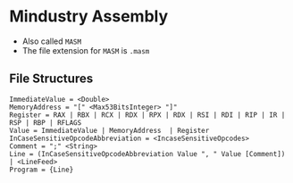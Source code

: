 # Mindustry Assembly

-   Also called `MASM`
-   The file extension for `MASM` is `.masm`

## File Structures

```
ImmediateValue = <Double>
MemoryAddress = "[" <Max53BitsInteger> "]"
Register = RAX | RBX | RCX | RDX | RPX | RDX | RSI | RDI | RIP | IR | RSP | RBP | RFLAGS
Value = ImmediateValue | MemoryAddress  | Register
InCaseSensitiveOpcodeAbbreviation = <IncaseSensitiveOpcodes>
Comment = ";" <String>
Line = (InCaseSensitiveOpcodeAbbreviation Value ", " Value [Comment]) | <LineFeed>
Program = {Line}
```

